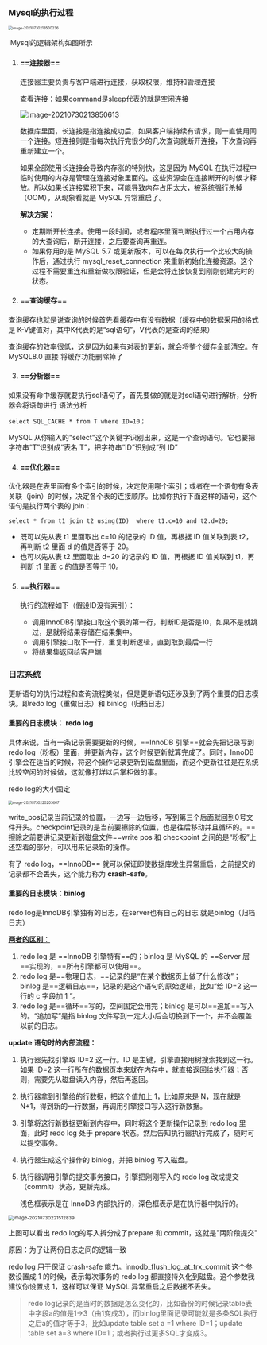 ### Mysql的执行过程

<img src="C:\Users\25699\AppData\Roaming\Typora\typora-user-images\image-20210730213500236.png" alt="image-20210730213500236" style="zoom:50%;" />

​                                                                Mysql的逻辑架构如图所示

1. #### ==连接器==

   连接器主要负责与客户端进行连接，获取权限，维持和管理连接

   查看连接：如果command是sleep代表的就是空闲连接

   ![image-20210730213850613](C:\Users\25699\AppData\Roaming\Typora\typora-user-images\image-20210730213850613.png)

   数据库里面，长连接是指连接成功后，如果客户端持续有请求，则一直使用同一个连接。短连接则是指每次执行完很少的几次查询就断开连接，下次查询再重新建立一个。

   

   如果全部使用长连接会导致内存涨的特别快，这是因为 MySQL 在执行过程中临时使用的内存是管理在连接对象里面的。这些资源会在连接断开的时候才释放。所以如果长连接累积下来，可能导致内存占用太大，被系统强行杀掉（OOM），从现象看就是 MySQL 异常重启了。

   **解决方案：**

   - 定期断开长连接。使用一段时间，或者程序里面判断执行过一个占用内存的大查询后，断开连接，之后要查询再重连。
   - 如果你用的是 MySQL 5.7 或更新版本，可以在每次执行一个比较大的操作后，通过执行 mysql_reset_connection 来重新初始化连接资源。这个过程不需要重连和重新做权限验证，但是会将连接恢复到刚刚创建完时的状态。

2. #### ==查询缓存==

查询缓存也就是说查询的时候首先看缓存中有没有数据（缓存中的数据采用的格式是 K-V键值对，其中K代表的是“sql语句”，V代表的是查询的结果）

 查询缓存的效率很低，这是因为如果有对表的更新，就会将整个缓存全部清空。在MySQL8.0  直接     将缓存功能删除掉了

3. #### ==分析器==

如果没有命中缓存就要执行sql语句了，首先要做的就是对sql语句进行解析，分析器会将语句进行   语法分析

~~~mysql
select SQL_CACHE * from T where ID=10；
~~~

MySQL 从你输入的"select"这个关键字识别出来，这是一个查询语句。它也要把字符串“T”识别成“表名 T”，把字符串“ID”识别成“列 ID”

4. #### ==优化器==

优化器是在表里面有多个索引的时候，决定使用哪个索引；或者在一个语句有多表关联（join）的时候，决定各个表的连接顺序。比如你执行下面这样的语句，这个语句是执行两个表的 join：

~~~mysql
select * from t1 join t2 using(ID)  where t1.c=10 and t2.d=20;
~~~

- 既可以先从表 t1 里面取出 c=10 的记录的 ID 值，再根据 ID 值关联到表 t2，再判断 t2 里面 d 的值是否等于 20。
- 也可以先从表 t2 里面取出 d=20 的记录的 ID 值，再根据 ID 值关联到 t1，再判断 t1 里面 c 的值是否等于 10。

5. #### ==执行器==

   执行的流程如下（假设ID没有索引）：

   - 调用InnoDB引擎接口取这个表的第一行，判断ID是否是10，如果不是就跳过，是就将结果存储在结果集中。
   - 调用引擎接口取下一行，重复判断逻辑，直到取到最后一行
   - 将结果集返回给客户端

   

### 日志系统

更新语句的执行过程和查询流程类似，但是更新语句还涉及到了两个重要的日志模块。即redo log（重做日志）和 binlog（归档日志）

#### 重要的日志模块： redo log

具体来说，当有一条记录需要更新的时候，==InnoDB 引擎==就会先把记录写到 redo log（粉板）里面，并更新内存，这个时候更新就算完成了。同时，InnoDB 引擎会在适当的时候，将这个操作记录更新到磁盘里面，而这个更新往往是在系统比较空闲的时候做，这就像打烊以后掌柜做的事。

redo log的大小固定

<img src="C:\Users\25699\AppData\Roaming\Typora\typora-user-images\image-20210730220203607.png" alt="image-20210730220203607" style="zoom:50%;" />

write_pos记录当前记录的位置，一边写一边后移，写到第三个后面就回到0号文件开头。checkpoint记录的是当前要擦除的位置，也是往后移动并且循环的。==擦除之前要讲记录更新到磁盘文件==write pos 和 checkpoint 之间的是“粉板”上还空着的部分，可以用来记录新的操作。

有了 redo log，==InnoDB== 就可以保证即使数据库发生异常重启，之前提交的记录都不会丢失，这个能力称为 **crash-safe**。

#### 重要的日志模块：binlog

redo log是InnoDB引擎独有的日志，在server也有自己的日志 就是binlog（归档日志）

<u>**两者的区别**：</u>

1. redo log 是 ==InnoDB 引擎特有==的；binlog 是 MySQL 的 ==Server 层==实现的，==所有引擎都可以使用==。
2. redo log 是==物理日志，==记录的是“在某个数据页上做了什么修改”；binlog 是==逻辑日志==，记录的是这个语句的原始逻辑，比如“给 ID=2 这一行的 c 字段加 1 ”。
3. redo log 是==循环==写的，空间固定会用完；binlog 是可以==追加==写入的。“追加写”是指 binlog 文件写到一定大小后会切换到下一个，并不会覆盖以前的日志。



**update 语句时的内部流程：**

1. 执行器先找引擎取 ID=2 这一行。ID 是主键，引擎直接用树搜索找到这一行。如果 ID=2 这一行所在的数据页本来就在内存中，就直接返回给执行器；否则，需要先从磁盘读入内存，然后再返回。

2. 执行器拿到引擎给的行数据，把这个值加上 1，比如原来是 N，现在就是 N+1，得到新的一行数据，再调用引擎接口写入这行新数据。

3. 引擎将这行新数据更新到内存中，同时将这个更新操作记录到 redo log 里面，此时 redo log 处于 prepare 状态。然后告知执行器执行完成了，随时可以提交事务。

4. 执行器生成这个操作的 binlog，并把 binlog 写入磁盘。

5. 执行器调用引擎的提交事务接口，引擎把刚刚写入的 redo log 改成提交（commit）状态，更新完成。

   浅色框表示是在 InnoDB 内部执行的，深色框表示是在执行器中执行的。

<img src="C:\Users\25699\AppData\Roaming\Typora\typora-user-images\image-20210730221512839.png" alt="image-20210730221512839" style="zoom:67%;" />

上图可以看出 redo log的写入拆分成了prepare 和 commit，这就是"两阶段提交"

原因：为了让两份日志之间的逻辑一致

redo log 用于保证 crash-safe 能力。innodb_flush_log_at_trx_commit 这个参数设置成 1 的时候，表示每次事务的 redo log 都直接持久化到磁盘。这个参数我建议你设置成 1，这样可以保证 MySQL 异常重启之后数据不丢失。

> redo log记录的是当时的数据是怎么变化的，比如备份的时候记录table表中字段a的值是1→3（由1变成3），而binlog里面记录可能就是多条SQL执行之后a的值才等于3，比如update table set a =1 where ID=1；update table set a=3 where ID=1；或者执行过更多SQL才变成3。